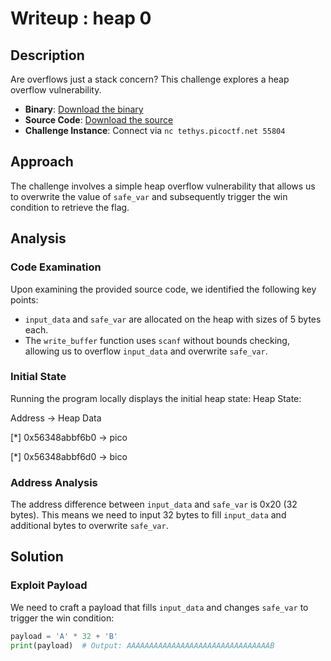 # Writeup : heap 0

## Description

Are overflows just a stack concern? 
This challenge explores a heap overflow vulnerability.

- **Binary**: [Download the binary](http://example.com/binary)
- **Source Code**: [Download the source](http://example.com/source)
- **Challenge Instance**: Connect via `nc tethys.picoctf.net 55804`

## Approach

The challenge involves a simple heap overflow vulnerability that allows us to overwrite the value of `safe_var` and subsequently trigger the win condition to retrieve the flag.

## Analysis

### Code Examination

Upon examining the provided source code, we identified the following key points:

- `input_data` and `safe_var` are allocated on the heap with sizes of 5 bytes each.
- The `write_buffer` function uses `scanf` without bounds checking, allowing us to overflow `input_data` and overwrite `safe_var`.

### Initial State

Running the program locally displays the initial heap state:
Heap State:

Address   ->   Heap Data  
 
[*] 0x56348abbf6b0 -> pico

[*] 0x56348abbf6d0 -> bico

### Address Analysis

The address difference between `input_data` and `safe_var` is 0x20 (32 bytes). This means we need to input 32 bytes to fill `input_data` and additional bytes to overwrite `safe_var`.

## Solution

### Exploit Payload

We need to craft a payload that fills `input_data` and changes `safe_var` to trigger the win condition:

```python
payload = 'A' * 32 + 'B'
print(payload)  # Output: AAAAAAAAAAAAAAAAAAAAAAAAAAAAAAAAB

